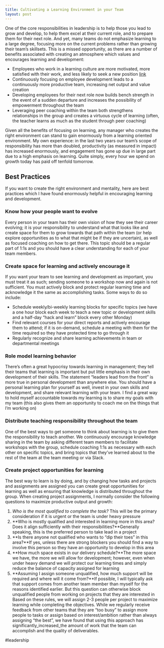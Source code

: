 ```yaml
---
title: Cultivating a Learning Environment in your Team
layout: post
---
```


One of the core responsibilities in leadership is to help those you lead to grow and develop, to help them excel at their current role, and to prepare them for their next role. And yet, many teams do not emphasize learning to a large degree, focusing more on the current problems rather than growing their team’s skillsets. This is a missed opportunity, as there are a number of benefits associated with creating an atmosphere which values and encourages learning and development:
* Employees who work in a learning culture are more motivated, more satisfied with their work, and less likely to seek a new position [link](https://download.clib.psu.ac.th/datawebclib/e%5C_resource/trial%5C_database/WileyInterScienceCD/pdf/HRQ/HRQ%5C_2.pdf)
* Continuously focusing on employee development leads to a continuously more productive team, increasing net output and value creation
* Developing employees for their next role now builds bench strength in the event of a sudden departure and increases the possibility of empowerment throughout the team
* Leveraging peer coaching within the team both strengthens relationships in the group and creates a virtuous cycle of learning (often, the teacher learns as much as the student through peer coaching)

Given all the benefits of focusing on learning, any manager who creates the right environment can stand to gain enormously from a learning oriented environment. My own experience: in the last two years our team’s scope of responsibility has more than doubled, productivity (as measured in impact) has increased enormously, and engagement has gone up due in large part due to a high emphasis on learning. Quite simply, every hour we spend on growth today has paid off tenfold tomorrow.

## Best Practices
If you want to create the right environment and mentality, here are best practices which I have found enormously helpful in encouraging learning and development.

### Know how your people want to evolve
Every person in your team has their own vision of how they see their career evolving; it is your responsibility to understand what that looks like and create space for them to grow towards that path within the team (or help explore opportunities as to what that might be if they are uncertain), as well as focused coaching on how to get there. This topic should be a regular part of 1:1s and you should have a clear understanding for each of your team members.
### Create space for learning and actively encourage it
If you want your team to see learning and development as important, you must treat it as such; sending someone to a workshop now and again is not sufficient. You must actively block and protect regular learning time and acknowledge it the same as accomplishing tasks. Some ways to do so include:
* Schedule weekly/bi-weekly learning blocks for specific topics (we have a one hour block each week to teach a new topic or development skills and a half-day “hack and learn” block every other Monday)
* Find relevant courses for your direct reports and actively encourage them to attend; if it is on-demand, schedule a meeting with them for the time required so they have protected time to go through it
* Regularly recognize and share learning achievements in team or departmental meetings
### Role model learning behavior
There’s often a great hypocrisy towards learning in management; they tell their teams that learning is important but put little emphasis in their own development of their skills. The statement “leaders lead from the front” is more true in personal development than anywhere else. You should have a personal learning plan for yourself as well, invest in your own skills and development, and share relevant learning with your team. I find a great way to hold myself accountable towards my learning is to share my goals with my team (this also gives them an opportunity to coach me on the things that I’m working on)
### Distribute teaching responsibility throughout the team
One of the best ways to get someone to think about learning is to give them the responsibility to teach another. We continuously encourage knowledge sharing in the team by asking different team members to facilitate workshops with the group, schedule coaching 1:1s as necessary with each other on specific topics, and bring topics that they’ve learned about to the rest of the team at the team meeting or via Slack.
### Create project opportunities for learning
The best way to learn is by doing, and by changing how tasks and projects and assignments are assigned you can create great opportunities for learning as well as ensuring that knowledge is distributed throughout the group. When creating project assignments, I normally consider the following questions to maximize productive output and growth:
1. *Who is the most qualified to complete the task?* This will be the primary consideration if it is urgent or the team is under heavy pressure
2. **Who is mostly qualified and interested in learning more in this area? Does it align sufficiently with their responsibilities?**Generally speaking, this is the preferred person to take lead in a project
3. **Is there anyone not qualified who wants to “dip their toes” in this area?**If yes, unless there are strong blockers you should find a way to involve this person so they have an opportunity to develop in this area
4. **How much space exists in our delivery schedule?**The more space we have, the more we will allow for development; however, even when under heavy demand we will protect our learning times and simply reduce the balance of capacity assigned for learning
5. **Assuming I assign someone unqualified, how much support will be required and where will it come from?**If possible, I will typically ask that support comes from another team member than myself for the reasons identified earlier. But this question can otherwise block unqualified people from working on projects that they are interested in
Based on these rules, we will assign 2-3 people per project to maximize learning while completing the objectives. While we regularly receive feedback from other teams that they are “too busy” to assign more people to tasks or assign based on interest/ambition rather than always assigning “the best”, we have found that using this approach has significantly_increased_the amount of work that the team can accomplish and the quality of deliverables.

#leadership